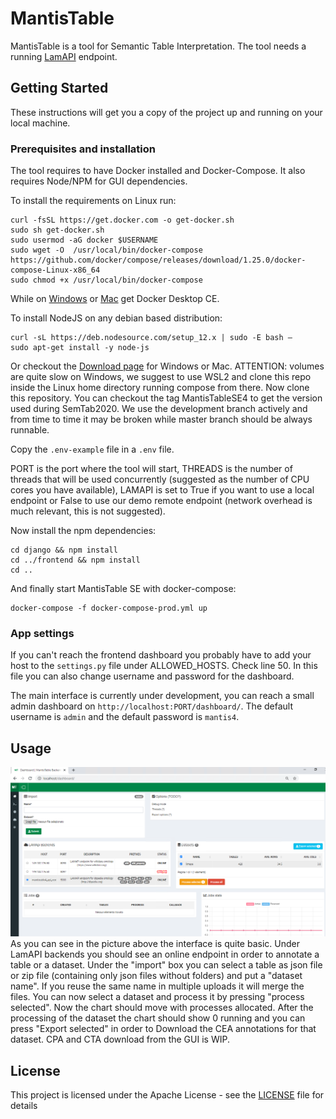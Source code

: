 # MantisTable
MantisTable is a tool for Semantic Table Interpretation. The tool needs a running [LamAPI](https://bitbucket.org/disco_unimib/lamapi) endpoint.

## Getting Started

These instructions will get you a copy of the project up and running on your local machine.

### Prerequisites and installation

The tool requires to have Docker installed and Docker-Compose. It also requires Node/NPM for GUI dependencies.

To install the requirements on Linux run:
```
curl -fsSL https://get.docker.com -o get-docker.sh
sudo sh get-docker.sh
sudo usermod -aG docker $USERNAME
sudo wget -O  /usr/local/bin/docker-compose https://github.com/docker/compose/releases/download/1.25.0/docker-compose-Linux-x86_64
sudo chmod +x /usr/local/bin/docker-compose
```

While on [Windows](https://hub.docker.com/editions/community/docker-ce-desktop-windows) or [Mac](https://hub.docker.com/editions/community/docker-ce-desktop-mac) get Docker Desktop CE.

To install NodeJS on any debian based distribution:
```
curl -sL https://deb.nodesource.com/setup_12.x | sudo -E bash –
sudo apt-get install -y node-js
```
Or checkout the [Download page](https://nodejs.org/it/download/) for Windows or Mac.
ATTENTION: volumes are quite slow on Windows, we suggest to use WSL2 and clone this repo inside the Linux home directory running compose from there.
Now clone this repository.
You can checkout the tag MantisTableSE4 to get the version used during SemTab2020. We use the development branch actively and from time to time it may be broken while master branch should be always runnable.

Copy the `.env-example` file in a `.env` file.

PORT is the port where the tool will start, THREADS is the number of threads that will be used concurrently (suggested as the number of CPU cores you have available), LAMAPI is set to True if you want to use a local endpoint or False to use our demo remote endpoint (network overhead is much relevant, this is not suggested).

Now install the npm dependencies:
```
cd django && npm install
cd ../frontend && npm install
cd ..
```

And finally start MantisTable SE with docker-compose:
```
docker-compose -f docker-compose-prod.yml up
```

### App settings
If you can't reach the frontend dashboard you probably have to add your host to the `settings.py` file under ALLOWED_HOSTS.
Check line 50. In this file you can also change username and password for the dashboard.

The main interface is currently under development, you can reach a small admin dashboard on `http://localhost:PORT/dashboard/`.
The default username is `admin` and the default password is `mantis4`.

## Usage
![Mantis4](mantis4.png)
As you can see in the picture above the interface is quite basic.
Under LamAPI backends you should see an online endpoint in order to annotate a table or a dataset.
Under the "import" box you can select a table as json file or zip file (containing only json files without folders) and put a "dataset name". 
If you reuse the same name in multiple uploads it will merge the files.
You can now select a dataset and process it by pressing "process selected". Now the chart should move with processes allocated.
After the processing of the dataset the chart should show 0 running and you can press "Export selected" in order to Download the CEA annotations for that dataset.
CPA and CTA download from the GUI is WIP.

## License

This project is licensed under the Apache License - see the [LICENSE](LICENSE) file for details


